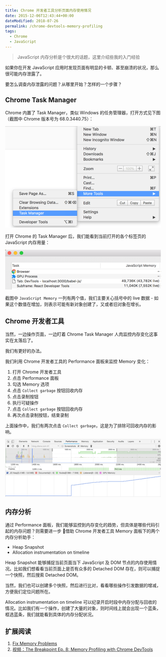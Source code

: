 ```yaml
---
title: Chrome 开发者工具分析页面内存使用情况
date: 2015-12-06T12:43:44+00:00
dateModified: 2018-07-26
permalink: /chrome-devtools-memory-profiling
tags:
  - Chrome
  - JavaScript
---
```


> JavaScript 内存分析是个很大的话题，这里介绍些我的入门经验

如果你在开发 JavaScript 应用时发现页面有明显的卡顿、甚至崩溃的状况，那么很可能内存泄露了。

要怎么调查内存泄露的问题？从哪里开始？怎样的一个步骤？

## Chrome Task Manager

Chrome 内置了 Task Manager，类似 Windows 的任务管理器，打开方式见下图（截图中 Chrome 版本号为 68.0.3440.75）：

![Open Chrome task manager](./open-chrome-task-manager.png)

打开 Chrome 的 Task Manager 后，我们能看到当前打开的各个标签页的 JavaScript 内存用量：

![chrome task manager memory usage](./chrome-task-manager.png)

截图中 `JavaScript Memory` 一列有两个值，我们主要关心括号中的 live 数据 - 如果这个数值在增加，则表示可能有新对象创建了，又或者旧对象在增长。

## Chrome 开发者工具

当然，一边操作页面，一边盯着 Chrome Task Manager 人肉监控内存变化这事实在太落后了。

我们有更好的办法。

我们利用 Chrome 开发者工具的 Performance 面板来监控 Memory 变化：

1.  打开 Chrome 开发者工具
2.  点击 Performance 面板
3.  勾选 Memory 选项
4.  点击 `Collect garbage` 按钮回收内存
5.  点击录制按钮
6.  执行可疑操作
7.  点击 `Collect garbage` 按钮回收内存
8.  再次点击录制按钮，结束录制

上面操作中，我们有两次点击 `Collect garbage`，这是为了排除可回收内存的影响。

![Chrome 开发者工具监控内存变化](./chrome-devtools-memory.png)

## 内存分析

通过 Performance 面板，我们能够监控到内存变化的趋势，但具体是哪些代码引起的内存问题？则需要进一步  借助 Chrome 开发者工具 Memory 面板下的两个内存分析助手：

- Heap Snapshot
- Allocation instrumentation on timeline

Heap Snapshot 能够捕捉当前页面当下 JavaScript 及 DOM 节点的内存使用情况。比如我们想看看当前页面上是否有众多的 Detached DOM 存在，则可以捕捉一个快照，然后搜索 Detached DOM。

当然，我们也可以创建多个快照，然后进行比对，看看哪些操作引发数据的增减，方便我们定位问题所在。

Allocation instrumentation on timeline 可以纪录开启时段中内存分配与回收的情况。比如我们有一个操作，创建了大量的对象，则时间线上就会出现一个蓝条，框选蓝条，我们就能看到具体的内存分配状况。

## 扩展阅读

1.  [Fix Memory Problems](https://developers.google.com/web/tools/chrome-devtools/memory-problems/)
2. [视频：The Breakpoint Ep. 8: Memory Profiling with Chrome DevTools](https://www.youtube.com/watch?v=L3ugr9BJqIs)